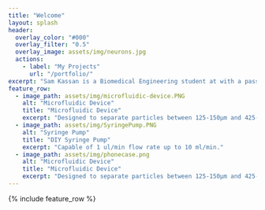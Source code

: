 ```yaml
---
title: "Welcome"
layout: splash
header:
  overlay_color: "#000"
  overlay_filter: "0.5"
  overlay_image: assets/img/neurons.jpg
  actions:
    - label: "My Projects"
      url: "/portfolio/"
excerpt: "Sam Kassan is a Biomedical Engineering student at with a passion for designing and building innovative medical devices. He enjoys combining research, hands-on fabrication, and engineering design to create solutions that improve health and accessibility."
feature_row:
  - image_path: assets/img/microfluidic-device.PNG
    alt: "Microfluidic Device"
    title: "Microfluidic Device"
    excerpt: "Designed to separate particles between 125-150μm and 425-500μm."
  - image_path: assets/img/SyringePump.PNG
    alt: "Syringe Pump"
    title: "DIY Syringe Pump"
    excerpt: "Capable of 1 ul/min flow rate up to 10 ml/min."
  - image_path: assets/img/phonecase.png
    alt: "Microfluidic Device"
    title: "Microfluidic Device"
    excerpt: "Designed to separate particles between 125-150μm and 425-500μm."
---
```


{% include feature_row %}

